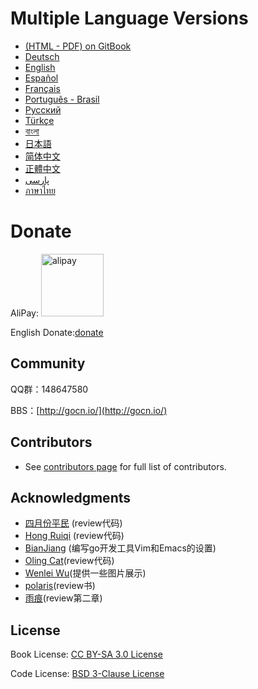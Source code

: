 # Multiple Language Versions

* [(HTML - PDF) on GitBook](https://astaxie.gitbooks.io/build-web-application-with-golang)
* [Deutsch](de/preface.md)
* [English](en/preface.md)
* [Español](es/preface.md)
* [Français](fr/preface.md)
* [Português - Brasil](pt-br/preface.md)
* [Русский](ru/preface.md)
* [Türkçe](tr/preface.md)
* [বাংলা](bn/preface.md)
* [日本語](ja/preface.md)
* [简体中文](zh/preface.md)
* [正體中文](zh-tw/preface.md)
* [پارسی](fa/preface.md)
* [ภาษาไทย](th/preface.md)

# Donate

AliPay: <img src="zh/images/alipay.png" alt="alipay" width="100" height="100">

English Donate:[donate](http://beego.me/donate)

## Community
QQ群：148647580

BBS：[http://gocn.io/](http://gocn.io/)

## Contributors

- See [contributors page](https://github.com/astaxie/build-web-application-with-golang/graphs/contributors) for full list of contributors.

## Acknowledgments

 - [四月份平民](https://plus.google.com/110445767383269817959) (review代码)
 - [Hong Ruiqi](https://github.com/hongruiqi) (review代码)
 - [BianJiang](https://github.com/border) (编写go开发工具Vim和Emacs的设置)
 - [Oling Cat](https://github.com/OlingCat)(review代码)
 - [Wenlei Wu](mailto:spadesacn@gmail.com)(提供一些图片展示)
 - [polaris](https://github.com/polaris1119)(review书)
 - [雨痕](https://github.com/qyuhen)(review第二章)

## License
Book License: [CC BY-SA 3.0 License](http://creativecommons.org/licenses/by-sa/3.0/)

Code License: [BSD 3-Clause License](<https://github.com/astaxie/build-web-application-with-golang/blob/master/LICENSE.md>)
